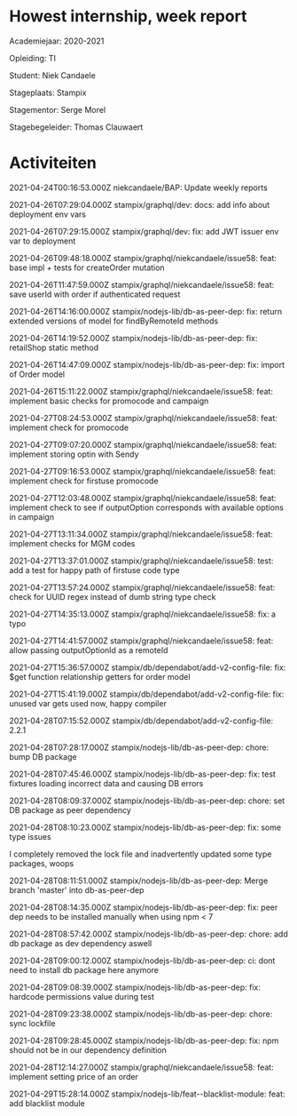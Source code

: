 # Howest internship, week report

Academiejaar: 2020-2021

Opleiding: TI

Student: Niek Candaele

Stageplaats: Stampix

Stagementor: Serge Morel

Stagebegeleider: Thomas Clauwaert

# Activiteiten


2021-04-24T00:16:53.000Z niekcandaele/BAP: Update weekly reports


2021-04-26T07:29:04.000Z stampix/graphql/dev: docs: add info about deployment env vars


2021-04-26T07:29:15.000Z stampix/graphql/dev: fix: add JWT issuer env var to deployment


2021-04-26T09:48:18.000Z stampix/graphql/niekcandaele/issue58: feat: base impl + tests for createOrder mutation


2021-04-26T11:47:59.000Z stampix/graphql/niekcandaele/issue58: feat: save userId with order if authenticated request


2021-04-26T14:16:00.000Z stampix/nodejs-lib/db-as-peer-dep: fix: return extended versions of model for findByRemoteId methods


2021-04-26T14:19:52.000Z stampix/nodejs-lib/db-as-peer-dep: fix: retailShop static method


2021-04-26T14:47:09.000Z stampix/nodejs-lib/db-as-peer-dep: fix: import of Order model


2021-04-26T15:11:22.000Z stampix/graphql/niekcandaele/issue58: feat: implement basic checks for promocode and campaign


2021-04-27T08:24:53.000Z stampix/graphql/niekcandaele/issue58: feat: implement check for promocode


2021-04-27T09:07:20.000Z stampix/graphql/niekcandaele/issue58: feat: implement storing optin with Sendy


2021-04-27T09:16:53.000Z stampix/graphql/niekcandaele/issue58: feat: implement check for firstuse promocode


2021-04-27T12:03:48.000Z stampix/graphql/niekcandaele/issue58: feat: implement check to see if outputOption corresponds with available options in campaign


2021-04-27T13:11:34.000Z stampix/graphql/niekcandaele/issue58: feat: implement checks for MGM codes


2021-04-27T13:37:01.000Z stampix/graphql/niekcandaele/issue58: test: add a test for happy path of firstuse code type


2021-04-27T13:57:24.000Z stampix/graphql/niekcandaele/issue58: feat: check for UUID regex instead of dumb string type check


2021-04-27T14:35:13.000Z stampix/graphql/niekcandaele/issue58: fix: a typo


2021-04-27T14:41:57.000Z stampix/graphql/niekcandaele/issue58: feat: allow passing outputOptionId as a remoteId


2021-04-27T15:36:57.000Z stampix/db/dependabot/add-v2-config-file: fix: $get function relationship getters for order model


2021-04-27T15:41:19.000Z stampix/db/dependabot/add-v2-config-file: fix: unused var gets used now, happy compiler


2021-04-28T07:15:52.000Z stampix/db/dependabot/add-v2-config-file: 2.2.1


2021-04-28T07:28:17.000Z stampix/nodejs-lib/db-as-peer-dep: chore: bump DB package


2021-04-28T07:45:46.000Z stampix/nodejs-lib/db-as-peer-dep: fix: test fixtures loading incorrect data and causing DB errors


2021-04-28T08:09:37.000Z stampix/nodejs-lib/db-as-peer-dep: chore: set DB package as peer dependency


2021-04-28T08:10:23.000Z stampix/nodejs-lib/db-as-peer-dep: fix: some type issues

I completely removed the lock file and inadvertently updated some type packages, woops


2021-04-28T08:11:51.000Z stampix/nodejs-lib/db-as-peer-dep: Merge branch &#x27;master&#x27; into db-as-peer-dep


2021-04-28T08:14:35.000Z stampix/nodejs-lib/db-as-peer-dep: fix: peer dep needs to be installed manually when using npm &lt; 7


2021-04-28T08:57:42.000Z stampix/nodejs-lib/db-as-peer-dep: chore: add db package as dev dependency aswell


2021-04-28T09:00:12.000Z stampix/nodejs-lib/db-as-peer-dep: ci: dont need to install db package here anymore


2021-04-28T09:08:39.000Z stampix/nodejs-lib/db-as-peer-dep: fix: hardcode permissions value during test


2021-04-28T09:23:38.000Z stampix/nodejs-lib/db-as-peer-dep: chore: sync lockfile


2021-04-28T09:28:45.000Z stampix/nodejs-lib/db-as-peer-dep: fix: npm should not be in our dependency definition


2021-04-28T12:14:27.000Z stampix/graphql/niekcandaele/issue58: feat: implement setting price of an order


2021-04-29T15:28:14.000Z stampix/nodejs-lib/feat--blacklist-module: feat: add blacklist module

